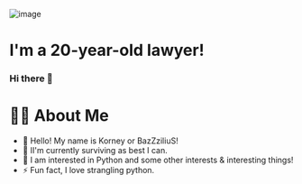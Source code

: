 ![image](https://user-images.githubusercontent.com/18011884/148945656-2c880a98-bb22-44dd-9137-effbc5bd015a.png)

# I'm a 20-year-old lawyer!

### Hi there 👋

# 🙋‍♂️ About Me

- 🔭 Hello! My name is Korney or BazZziliuS!
- 🌱 II'm currently surviving as best I can.
- 👯 I am interested in Python and some other interests & interesting things!
- ⚡ Fun fact, I love strangling python.
